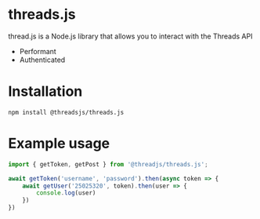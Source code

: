 # threads.js
thread.js is a Node.js library that allows you to interact with the Threads API
* Performant
* Authenticated

# Installation
```
npm install @threadsjs/threads.js
```

# Example usage
```js
import { getToken, getPost } from '@threadjs/threads.js';

await getToken('username', 'password').then(async token => {
	await getUser('25025320', token).then(user => {
		console.log(user)
	})
})
```
